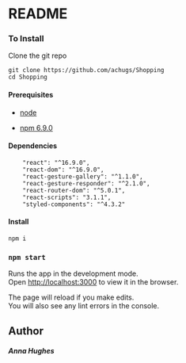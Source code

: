 # README

### To Install

Clone the git repo

```
git clone https://github.com/achugs/Shopping
cd Shopping
```

#### Prerequisites

- [node](https://nodejs.org/en/)

- [npm 6.9.0](https://www.npmjs.com/package/npm/v/6.9.0)

#### Dependencies

```
    "react": "^16.9.0",
    "react-dom": "^16.9.0",
    "react-gesture-gallery": "^1.1.0",
    "react-gesture-responder": "^2.1.0",
    "react-router-dom": "^5.0.1",
    "react-scripts": "3.1.1",
    "styled-components": "^4.3.2"

```

#### Install

```
npm i
```

### `npm start`

Runs the app in the development mode.<br>
Open [http://localhost:3000](http://localhost:3000) to view it in the browser.

The page will reload if you make edits.<br>
You will also see any lint errors in the console.

## Author

##### Anna Hughes
